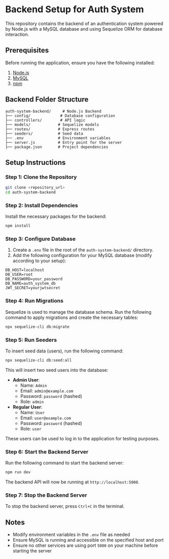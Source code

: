 # Backend Setup for Auth System

This repository contains the backend of an authentication system powered by Node.js with a MySQL database and using Sequelize ORM for database interaction.

## Prerequisites

Before running the application, ensure you have the following installed:

1. [Node.js](https://nodejs.org/)
2. [MySQL](https://www.mysql.com/)
3. [npm](https://www.npmjs.com/)

## Backend Folder Structure

```
auth-system-backend/     # Node.js Backend
├── config/             # Database configuration
├── controllers/        # API logic
├── models/            # Sequelize models
├── routes/            # Express routes
├── seeders/           # Seed data
├── .env               # Environment variables
├── server.js          # Entry point for the server
├── package.json       # Project dependencies
```

## Setup Instructions

### Step 1: Clone the Repository
```bash
git clone <repository_url>
cd auth-system-backend
```

### Step 2: Install Dependencies
Install the necessary packages for the backend:
```bash
npm install
```

### Step 3: Configure Database
1. Create a `.env` file in the root of the `auth-system-backend/` directory.
2. Add the following configuration for your MySQL database (modify according to your setup):
```
DB_HOST=localhost
DB_USER=root
DB_PASSWORD=your_password
DB_NAME=auth_system_db
JWT_SECRET=yourjwtsecret
```

### Step 4: Run Migrations
Sequelize is used to manage the database schema. Run the following command to apply migrations and create the necessary tables:
```bash
npx sequelize-cli db:migrate
```

### Step 5: Run Seeders
To insert seed data (users), run the following command:
```bash
npx sequelize-cli db:seed:all
```

This will insert two seed users into the database:
* **Admin User**:
   * Name: `Admin`
   * Email: `admin@example.com`
   * Password: `password` (hashed)
   * Role: `admin`
* **Regular User**:
   * Name: `User`
   * Email: `user@example.com`
   * Password: `password` (hashed)
   * Role: `user`

These users can be used to log in to the application for testing purposes.

### Step 6: Start the Backend Server
Run the following command to start the backend server:
```bash
npm run dev
```

The backend API will now be running at `http://localhost:5000`.

### Step 7: Stop the Backend Server
To stop the backend server, press `Ctrl+C` in the terminal.

## Notes
* Modify environment variables in the `.env` file as needed
* Ensure MySQL is running and accessible on the specified host and port
* Ensure no other services are using port `5000` on your machine before starting the server

